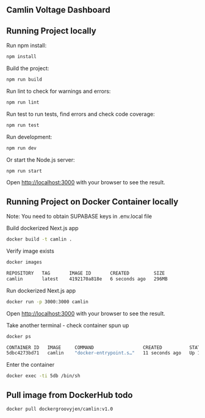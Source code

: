 ## Camlin Voltage Dashboard

## Running Project locally

Run npm install:

```bash
npm install
```

Build the project:

```bash
npm run build
```

Run lint to check for warnings and errors:

```bash
npm run lint
```

Run test to run tests, find errors and check code coverage:

```bash
npm run test
```

Run development:

```bash
npm run dev
```

Or start the Node.js server:

```bash
npm run start
```

Open [http://localhost:3000](http://localhost:3000) with your browser to see the result.

## Running Project on Docker Container locally

Note: You need to obtain SUPABASE keys in .env.local file

Build dockerized Next.js app

```bash
docker build -t camlin .
```

Verify image exists

```bash
docker images
```

```bash
REPOSITORY   TAG       IMAGE ID       CREATED         SIZE
camlin       latest    4192170a818e   6 seconds ago   296MB
```

Run dockerized Next.js app

```bash
docker run -p 3000:3000 camlin
```

Open [http://localhost:3000](http://localhost:3000) with your browser to see the result.

Take another terminal - check container spun up

```bash
docker ps
```

```bash
CONTAINER ID   IMAGE     COMMAND                  CREATED          STATUS          PORTS                    NAMES
5dbc4273bd71   camlin    "docker-entrypoint.s…"   11 seconds ago   Up 11 seconds   0.0.0.0:3000->3000/tcp   wonderful_mcnulty
```

Enter the container

```bash
docker exec -ti 5db /bin/sh
```

## Pull image from DockerHub todo

```bash
docker pull dockergroovyjen/camlin:v1.0
```
